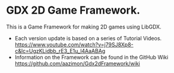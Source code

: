# GDX 2D Game Framework.

This is a Game Framework for making 2D games using LibGDX.

- Each version update is based on a series of Tutorial Videos. https://www.youtube.com/watch?v=j79SJ8Xp8-c&lc=UgzKLidbb_rE3_E1u_l4AaABAg
- Information on the Framework can be found in the GitHub Wiki
  https://github.com/aazimon/Gdx2dFramework/wiki
